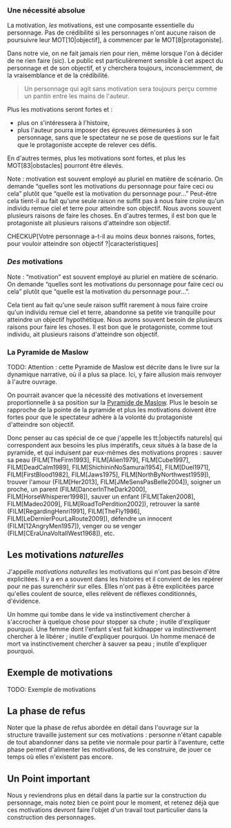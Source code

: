 <!-- Page: #364 La motivation -->

### Une nécessité absolue

La motivation, *les* motivations, est une composante essentielle du personnage. Pas de crédibilité si les personnages n'ont aucune raison de poursuivre leur MOT[10|objectif], à commencer par le MOT[8|protagoniste].

Dans notre vie, on ne fait jamais rien pour rien, même lorsque l'on à décider de ne rien faire (sic). Le public est particulièrement sensible à cet aspect du personnage et de son objectif, et y cherchera toujours, inconsciemment, de la vraisemblance et de la crédibilité.

> Un personnage qui agit sans motivation sera toujours perçu comme un pantin entre les mains de l'auteur.

Plus les motivations seront fortes et :

* plus on s'intéressera à l'histoire, 
* plus l'auteur pourra imposer des épreuves démesurées à son personnage, sans que le spectateur ne se pose de questions sur le fait que le protagoniste accepte de relever ces défis.

En d'autres termes, plus les motivations sont fortes, et plus les MOT[83|obstacles] pourront être élevés.

Note : motivation est souvent employé au pluriel en matière de scénario. On demande “quelles sont les motivations du personnage pour faire ceci ou cela” plutôt que “quelle est la motivation du personnage pour…” Peut-être cela tient-il au fait qu'une seule raison ne suffit pas à nous faire croire qu'un individu remue ciel et terre pour atteindre son objectif. Nous avons souvent plusieurs raisons de faire les choses. En d'autres termes, il est bon que le protagoniste ait plusieurs raisons d'atteindre son objectif. 

CHECKUP[Votre personnage a-t-il au moins deux bonnes raisons, fortes, pour vouloir atteindre son objectif ?|caracteristiques]


### *Des* motivations

Note : “motivation” est souvent employé au pluriel en matière de scénario. On demande “quelles sont les motivations du personnage pour faire ceci ou cela” plutôt que “quelle est la motivation du personnage pour…”.

Cela tient au fait qu'une seule raison suffit rarement à nous faire croire qu'un individu remue ciel et terre, abandonne sa petite vie tranquille pour atteindre un objectif hypothétique. Nous avons souvent besoin de plusieurs raisons pour faire les choses. Il est bon que le protagoniste, comme tout individu, ait plusieurs raisons d'atteindre son objectif.

### La Pyramide de Maslow

<adminonly>
  TODO: Attention : cette Pyramide de Maslow est décrite dans le livre sur la dynamique narrative, où il a plus sa place. Ici, y faire allusion mais renvoyer à l'autre ouvrage.
</adminonly>

On pourrait avancer que la nécessité des motivations et inversement proportionnelle à sa position sur la [Pyramide de Maslow](http://fr.wikipedia.org/wiki/Pyramide_des_besoins). Plus le besoin se rapproche de la pointe de la pyramide et plus les motivations doivent être fortes pour que le spectateur adhère à la volonté du protagoniste d'atteindre son objectif.

Donc penser au cas spécial de ce que j'appelle les tt:|objectifs naturels| qui correspondent aux besoins les plus impératifs, ceux situés à la base de la pyramide, et qui induisent par eux-mêmes des motivations propres : sauver sa peau (FILM[TheFirm1993],  FILM[Alien1979], FILM[Cube1997], FILM[DeadCalm1989], FILM[ShichininNoSamurai1954], FILM[Duel1971], FILM[FirstBlood1982], FILM[Jaws1975], FILM[NorthByNorthwest1959]), trouver l'amour (FILM[Her2013], FILM[JMeSensPasBelle2004]), soigner un proche, un parent (FILM[DancerInTheDark2000], FILM[HorseWhisperer1998]), sauver un enfant (FILM[Taken2008], FILM[Madeo2009], FILM[RoadToPerdition2002]), retrouver la santé (FILM[RegardingHenri1991], FILM[TheFly1986], FILM[LeDernierPourLaRoute2009]), défendre un innocent (FILM[12AngryMen1957]), venger ou se venger (FILM[CEraUnaVoltaIlWest1968]), etc.



## Les motivations *naturelles*

J'appelle *motivations naturelles* les motivations qui n'ont pas besoin d'être explicitées. Il y a en a souvent dans les histoires et il convient de les repérer pour ne pas surenchérir sur elles. Elles n'ont pas à être explicitées parce qu'elles coulent de source, elles relèvent de réflexes conditionnés, d'évidence.

Un homme qui tombe dans le vide va instinctivement chercher à s'accrocher à quelque chose pour stopper sa chute ; inutile d'expliquer pourquoi. Une femme dont l'enfant s'est fait kidnapper va instinctivement chercher à le libérer ; inutile d'expliquer pourquoi. Un homme menacé de mort va instinctivement chercher à sauver sa peau ; inutile d'expliquer pourquoi.

## Exemple de motivations

<adminonly>
  TODO: Exemple de motivations
</adminonly>

## La phase de refus

Noter que la phase de refus abordée en détail dans l'ouvrage sur la structure travaille justement sur ces motivations : personne n'étant capable de tout abandonner dans sa petite vie normale pour partir à l'aventure, cette phase permet d'alimenter les motivations, de les construire, de jouer ce temps où elles n'existent pas encore.

## Un Point important

Nous y reviendrons plus en détail dans la partie sur la construction du personnage, mais notez bien ce point pour le moment, et retenez déjà que ces motivations devront faire l'objet d'un travail tout particulier dans la construction des personnages.
